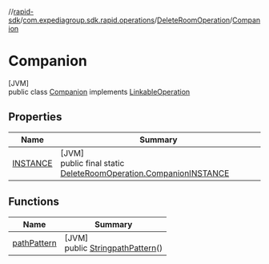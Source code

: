 //[rapid-sdk](../../../../index.md)/[com.expediagroup.sdk.rapid.operations](../../index.md)/[DeleteRoomOperation](../index.md)/[Companion](index.md)

# Companion

[JVM]\
public class [Companion](index.md) implements [LinkableOperation](../../-linkable-operation/index.md)

## Properties

| Name | Summary |
|---|---|
| [INSTANCE](index.md#1231412081%2FProperties%2F700308213) | [JVM]<br>public final static [DeleteRoomOperation.Companion](index.md)[INSTANCE](index.md#1231412081%2FProperties%2F700308213) |

## Functions

| Name | Summary |
|---|---|
| [pathPattern](path-pattern.md) | [JVM]<br>public [String](https://docs.oracle.com/javase/8/docs/api/java/lang/String.html)[pathPattern](path-pattern.md)() |
